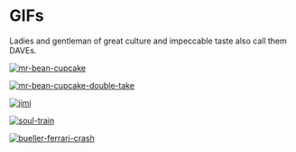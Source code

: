 # GIFs


Ladies and gentleman of great culture and impeccable taste also call them DAVEs.


[![mr-bean-cupcake](/images/gifs/mr-bean-cupcake.gif#center)]()

[![mr-bean-cupcake-double-take](/images/gifs/mr-bean-cupcake-double-take.gif#center)]()

[![jimi](/images/gifs/jimi.gif#center)]()

[![soul-train](/images/gifs/soul-train.gif#center)]()

[![bueller-ferrari-crash](/images/gifs/bueller-ferrari-crash.gif#center)]()
